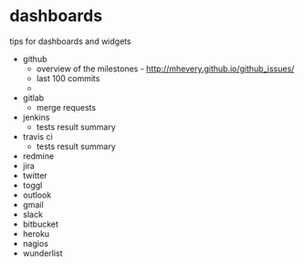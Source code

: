 # dashboards
tips for dashboards and widgets

- github
	- overview of the milestones - http://mhevery.github.io/github_issues/
	- last 100 commits
	-
- gitlab
	- merge requests
- jenkins
	- tests result summary
- travis ci
	- tests result summary
- redmine
- jira
- twitter
- toggl
- outlook
- gmail
- slack
- bitbucket
- heroku
- nagios
- wunderlist